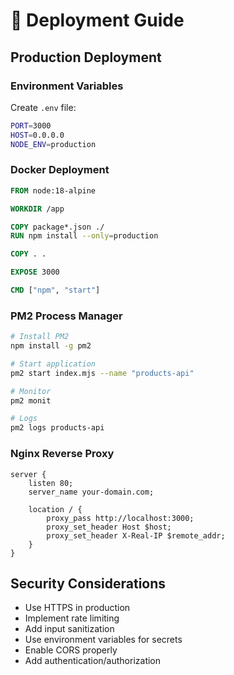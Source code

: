# 🚀 Deployment Guide

## Production Deployment

### Environment Variables

Create `.env` file:

```bash
PORT=3000
HOST=0.0.0.0
NODE_ENV=production
```

### Docker Deployment

```dockerfile
FROM node:18-alpine

WORKDIR /app

COPY package*.json ./
RUN npm install --only=production

COPY . .

EXPOSE 3000

CMD ["npm", "start"]
```

### PM2 Process Manager

```bash
# Install PM2
npm install -g pm2

# Start application
pm2 start index.mjs --name "products-api"

# Monitor
pm2 monit

# Logs
pm2 logs products-api
```

### Nginx Reverse Proxy

```nginx
server {
    listen 80;
    server_name your-domain.com;

    location / {
        proxy_pass http://localhost:3000;
        proxy_set_header Host $host;
        proxy_set_header X-Real-IP $remote_addr;
    }
}
```

## Security Considerations

- Use HTTPS in production
- Implement rate limiting
- Add input sanitization
- Use environment variables for secrets
- Enable CORS properly
- Add authentication/authorization
